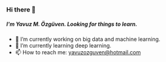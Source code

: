 ### Hi there 👋

##### I'm Yavuz M. Özgüven. Looking for things to learn.

- 🔭 I’m currently working on big data and machine learning.
- 🌱 I’m currently learning deep learning.
- 📫 How to reach me: yavuzozguven@hotmail.com

